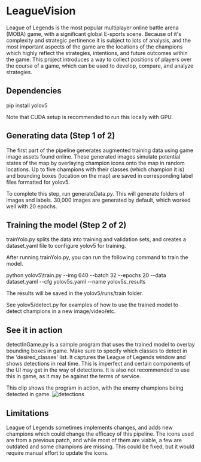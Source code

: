 # LeagueVision
League of Legends is the most popular multiplayer online battle arena (MOBA) game, with a significant global E-sports scene. Because of it's complexity and strategic pertinence it is subject to lots of analysis, and the most important aspects of the game are the locations of the champions which highly reflect the strategies, intentions, and future outcomes within the game. This project introduces a way to collect positions of players over the course of a game, which can be used to develop, compare, and analyze strategies.

## Dependencies
pip install yolov5

Note that CUDA setup is recommended to run this locally with GPU. 

## Generating data (Step 1 of 2)
The first part of the pipeline generates augmented training data using game image assets found online. These generated images simulate potential states of the map by overlaying champion icons onto the map in random locations. Up to five champions with their classes (which champion it is) and bounding boxes (location on the map) are saved in corresponding label files formatted for yolov5.

To complete this step, run generateData.py. This will generate folders of images and labels. 30,000 images are generated by default, which worked well with 20 epochs.

## Training the model (Step 2 of 2)
trainYolo.py splits the data into training and validation sets, and creates a dataset.yaml file to configure yolov5 for training. 

After running trainYolo.py, you can run the following command to train the model. 

python yolov5\train.py --img 640 --batch 32 --epochs 20 --data dataset.yaml --cfg yolov5s.yaml --name yolov5s_results

The results will be saved in the yolov5/runs/train folder.

See yolov5/detect.py for examples of how to use the trained model to detect champions in a new image/video/etc.


## See it in action
detectInGame.py is a sample program that uses the trained model to overlay bounding boxes in game. Make sure to specify which classes to detect in the 'desired_classes' list. It captures the League of Legends window and shows detections in real time. This is imperfect and certain components of the UI may get in the way of detections. It is also not recommended to use this in game, as it may be against the terms of service.


This clip shows the program in action, with the enemy champions being detected in game.
![detections](/detections.gif)

## Limitations
League of Legends sometimes implements changes, and adds new champions which could change the efficacy of this pipeline. The icons used are from a previous patch, and while most of them are viable, a few are outdated and some champions are missing. This could be fixed, but it would require manual effort to update the icons.
